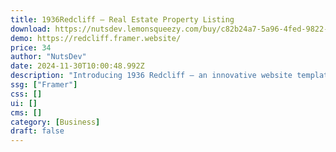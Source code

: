 ```yaml
---
title: 1936Redcliff — Real Estate Property Listing
download: https://nutsdev.lemonsqueezy.com/buy/c82b24a7-5a96-4fed-9822-06b2fb69cf0e?aff=YGGpO5
demo: https://redcliff.framer.website/
price: 34
author: "NutsDev"
date: 2024-11-30T10:00:48.992Z
description: "Introducing 1936 Redcliff – an innovative website template designed exclusively for real estate properties. 1936 Redcliff offers customizable features and a sleek layout to ensure an immersive user experience across all devices."
ssg: ["Framer"]
css: []
ui: []
cms: []
category: [Business]
draft: false
---
```

